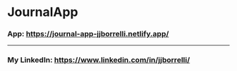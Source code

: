 # JournalApp

### App: https://journal-app-jjborrelli.netlify.app/

---

### My LinkedIn: https://www.linkedin.com/in/jjborrelli/
